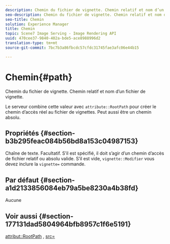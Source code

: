 ```yaml
---
description: Chemin du fichier de vignette. Chemin relatif et nom d’un fichier de vignette.
seo-description: Chemin du fichier de vignette. Chemin relatif et nom d’un fichier de vignette.
seo-title: Chemin
solution: Experience Manager
title: Chemin
topic: Scene7 Image Serving - Image Rendering API
uuid: 470cee37-9840-402a-bde5-ace8988996d2
translation-type: tm+mt
source-git-commit: 7bc7b3a86fbcdc57cfdc31745fae3afc06e44b15

---
```



# Chemin{#path}

Chemin du fichier de vignette. Chemin relatif et nom d’un fichier de vignette.

Le serveur combine cette valeur avec `attribute::RootPath` pour créer le chemin d’accès réel au fichier de vignettes. Peut aussi être un chemin absolu.

## Propriétés {#section-b3b295feac084b56bd8a153c04987153}

Chaîne de texte. Facultatif. S’il est spécifié, il doit s’agir d’un chemin d’accès de fichier relatif ou absolu valide. S’il est vide, `vignette::Modifier` vous devez inclure la `vignette=` commande.

## Par défaut {#section-a1d2133856084eb79a5be8230a4b38fd}

Aucune

## Voir aussi {#section-177131dad5804964bfb8957c1f6e5191}

[attribut::RootPath](../../../../../ir-api/material-cat/image-rendering-api-ref/c-ir-material-catalog/c-ir-attributes-reference/r-ir-rootpath.md#reference-a4d7c96b62e14fcbad1740c702f160f3) , [src=](../../../../../ir-api/http-protocol/image-rendering-api-ref/c-ir-http-protocol-ref/c-ir-http-protocol-command-reference/r-ir-src.md#reference-62c98abad22149d68d405ed6aaff8272)
